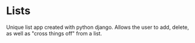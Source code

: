 Lists 
========

Unique list app created with python django. 
Allows the user to add, delete, as well as "cross things off" from a list. 

